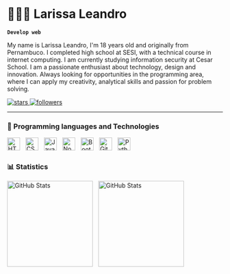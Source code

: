 # 👩🏻‍💻 Larissa Leandro

**`Develop web`**

My name is Larissa Leandro, I'm 18 years old and originally from Pernambuco. I completed high school at SESI, with a technical course in internet computing. I am currently studying information security at Cesar School. I am a passionate enthusiast about technology, design and innovation. Always looking for opportunities in the programming area, where I can apply my creativity, analytical skills and passion for problem solving.

<p align="left">
    <a href="https://github.com/Lari2602?tab=repositories">
        <img 
            alt="stars" 
            title="stars" 
            src="https://custom-icon-badges.demolab.com/github/stars/Lari2602?color=55960c&style=for-the-badge&labelColor=488207&logo=star&label=stars"
        />
    </a>
    <a href="https://github.com/Lari2602?tab=followers">
        <img 
            alt="followers" 
            title="Follow me on GitHub" 
            src="https://custom-icon-badges.demolab.com/github/followers/Lari2602?color=236ad3&labelColor=1155ba&style=for-the-badge&logo=github&label=followers&logoColor=white"
        />
    </a>
 </p>

---

### 🤖 Programming languages ​​and Technologies

<img 
    align="left" 
    alt="HTML"
    title="HTML" 
    width="30px" 
    style="padding-right: 10px;" 
    src="https://cdn.jsdelivr.net/gh/devicons/devicon@latest/icons/html5/html5-original.svg" 
/>
<img 
    align="left" 
    alt="CSS" 
    title="CSS"
    width="30px" 
    style="padding-right: 10px;" 
    src="https://cdn.jsdelivr.net/gh/devicons/devicon@latest/icons/css3/css3-original.svg" 
/>
<img 
    align="left" 
    alt="JavaScript" 
    title="JavaScript"
    width="30px" 
    style="padding-right: 10px;" 
    src="https://cdn.jsdelivr.net/gh/devicons/devicon@latest/icons/javascript/javascript-original.svg" 
/>
<img 
    align="left" 
    alt="Node.js"
    title="Node.jst" 
    width="30px" 
    style="padding-right: 10px;" 
    src="https://icongr.am/devicon/nodejs-original.svg" 
/>
<img 
    align="left" 
    alt="Bootstrap"
    title="Bootstrap" 
    width="30px" 
    style="padding-right: 10px;" 
    src="https://cdn.jsdelivr.net/gh/devicons/devicon@latest/icons/bootstrap/bootstrap-original.svg" 
/>
<img 
    align="left" 
    alt="Git" 
    title="Git"
    width="30px" 
    style="padding-right: 10px;" 
    src="https://cdn.jsdelivr.net/gh/devicons/devicon@latest/icons/git/git-original.svg" 
/>
<img 
    align="left" 
    alt="Python" 
    title="Python"
    width="30px" 
    style="padding-right: 10px;" 
    src="https://cdn.jsdelivr.net/gh/devicons/devicon@latest/icons/python/python-original.svg" 
/>

<br/>
<br/>

### 📊 Statistics

<p>
  <img 
    align="left" 
    alt="GitHub Stats" 
    height="200" 
    style="padding-right: 10px;" 
    src="https://github-readme-stats.vercel.app/api?username=Lari2602&show_icons=true&theme=cobalt&include_all_commits=true&locale=pt-br" 
  />

  <img 
      align="left" 
      alt="GitHub Stats" 
      height="200" 
      src="https://github-readme-stats.vercel.app/api/top-langs/?username=lari2602&theme=cobalt&layout=compact&custom_title=Technologies&langs_count=9" 
  />

</p>
